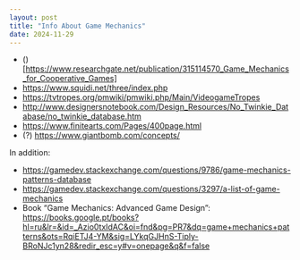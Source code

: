 ```yaml
---
layout: post
title: "Info About Game Mechanics"
date: 2024-11-29
---
```


* ()[https://www.researchgate.net/publication/315114570_Game_Mechanics_for_Cooperative_Games]
* https://www.squidi.net/three/index.php
* https://tvtropes.org/pmwiki/pmwiki.php/Main/VideogameTropes
* http://www.designersnotebook.com/Design_Resources/No_Twinkie_Database/no_twinkie_database.htm
* https://www.finitearts.com/Pages/400page.html 
* (?) https://www.giantbomb.com/concepts/ 

In addition:
* https://gamedev.stackexchange.com/questions/9786/game-mechanics-patterns-database
* https://gamedev.stackexchange.com/questions/3297/a-list-of-game-mechanics 
* Book “Game Mechanics: Advanced Game Design”: https://books.google.pt/books?hl=ru&lr=&id=_Azio0txIdAC&oi=fnd&pg=PR7&dq=game+mechanics+patterns&ots=RqiETJ4-YM&sig=LYkqGJHnS-Tiply-BRoNJc1yn28&redir_esc=y#v=onepage&q&f=false




